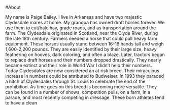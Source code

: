#About 

My name is Paige Bailey. I live in Arkansas and have two majestic Clydesdale mares at home. My grandpa has owned draft horses forever. We use them to cut/bale hay, grade roads, and as transportation around the farm. The Clydesdale originated in Scotland, near the Clyde River, during the late 18th century. Farmers needed a horse that could pull heavy farm equipment. These horses usually stand between 16-18 hands tall and weigh 1,600-2,200 pounds. They are easily identified by their large size, heavy feathering on hooves, dark coloring, and often a blaze. Later, tractors began to replace draft horses and their numbers dropped drastically. They nearly became extinct and their role in World War I didn’t help their numbers. Today Clydesdales are now considered an at risk breed. Their miraculous increase in numbers could be attributed to Budweiser. In 1993 they paraded a hitch of Clydesdales through St. Louis to celebrate the end of the prohibition. As time goes on this breed is becoming more versatile. They can be found in a number of shows, competition pulls, on a farm, in a parade, and most recently competing in dressage. These born athletes tend to have a clean 
